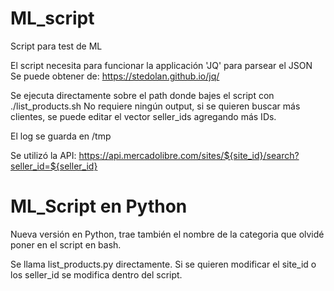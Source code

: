 # ML_script
Script para test de ML

El script necesita para funcionar la applicación 'JQ' para parsear el JSON
Se puede obtener de: https://stedolan.github.io/jq/

Se ejecuta directamente sobre el path donde bajes el script con ./list_products.sh
No requiere ningún output, si se quieren buscar más clientes, se puede editar el vector seller_ids agregando más IDs.

El log se guarda en /tmp

Se utilizó la API: https://api.mercadolibre.com/sites/${site_id}/search?seller_id=${seller_id}

# ML_Script en Python

Nueva versión en Python, trae también el nombre de la categoria que olvidé poner en el script en bash.

Se llama list_products.py directamente. Si se quieren modificar el site_id o los seller_id se modifica dentro del script.
